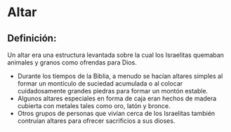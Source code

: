 # Altar

## Definición: 

Un altar era una estructura levantada sobre la cual los Israelitas quemaban animales y granos como ofrendas para Dios.

* Durante los tiempos de la Biblia, a menudo se hacían altares simples al formar un montículo de suciedad acumulada o al colocar cuidadosamente grandes piedras para formar un montón estable.
* Algunos altares especiales en forma de caja eran hechos de madera cubierta con metales tales como oro, latón y bronce.
* Otros grupos de personas que vivían cerca de los Israelitas también contruían altares para ofrecer sacrificios a sus dioses.

